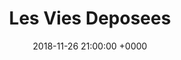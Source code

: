 ---
layout: post
title:  "Les Vies Deposees"
date:   2018-11-26 21:00:00 +0000
categories: Prix
photo: "/assets/homme_qui_parle.PNG"
---